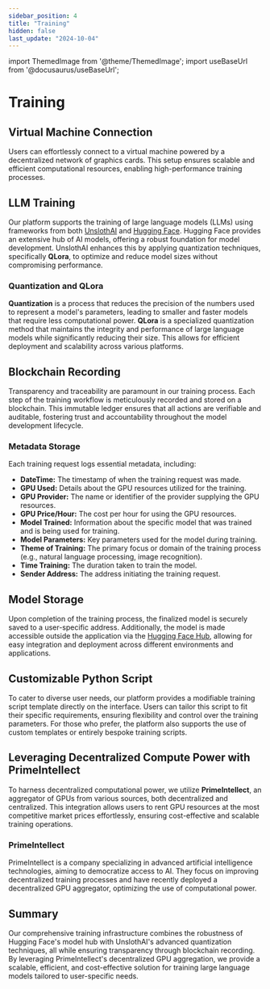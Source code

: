 ```yaml
---
sidebar_position: 4
title: "Training"
hidden: false
last_update: "2024-10-04"
---
```

import ThemedImage from '@theme/ThemedImage';
import useBaseUrl from '@docusaurus/useBaseUrl';

# Training

<center>
<ThemedImage
    alt="Training"
    sources={{
        light: useBaseUrl('/img/training/1.png'),
        dark: useBaseUrl('/img/training/2.png'),
    }}
    style={{width: 600}}
    />
</center>


## Virtual Machine Connection

Users can effortlessly connect to a virtual machine powered by a decentralized network of graphics cards. This setup ensures scalable and efficient computational resources, enabling high-performance training processes.

## LLM Training

Our platform supports the training of large language models (LLMs) using frameworks from both [UnslothAI](https://unsloth.ai) and [Hugging Face](https://huggingface.co). Hugging Face provides an extensive hub of AI models, offering a robust foundation for model development. UnslothAI enhances this by applying quantization techniques, specifically **QLora**, to optimize and reduce model sizes without compromising performance.

### Quantization and QLora

**Quantization** is a process that reduces the precision of the numbers used to represent a model's parameters, leading to smaller and faster models that require less computational power. **QLora** is a specialized quantization method that maintains the integrity and performance of large language models while significantly reducing their size. This allows for efficient deployment and scalability across various platforms.

## Blockchain Recording

Transparency and traceability are paramount in our training process. Each step of the training workflow is meticulously recorded and stored on a blockchain. This immutable ledger ensures that all actions are verifiable and auditable, fostering trust and accountability throughout the model development lifecycle.

### Metadata Storage

Each training request logs essential metadata, including:

- **DateTime:** The timestamp of when the training request was made.
- **GPU Used:** Details about the GPU resources utilized for the training.
- **GPU Provider:** The name or identifier of the provider supplying the GPU resources.
- **GPU Price/Hour:** The cost per hour for using the GPU resources.
- **Model Trained:** Information about the specific model that was trained and is being used for training.
- **Model Parameters:** Key parameters used for the model during training.
- **Theme of Training:** The primary focus or domain of the training process (e.g., natural language processing, image recognition).
- **Time Training:** The duration taken to train the model.
- **Sender Address:** The address initiating the training request.
## Model Storage

Upon completion of the training process, the finalized model is securely saved to a user-specific address. Additionally, the model is made accessible outside the application via the [Hugging Face Hub](https://huggingface.co), allowing for easy integration and deployment across different environments and applications.

## Customizable Python Script

To cater to diverse user needs, our platform provides a modifiable training script template directly on the interface. Users can tailor this script to fit their specific requirements, ensuring flexibility and control over the training parameters. For those who prefer, the platform also supports the use of custom templates or entirely bespoke training scripts.

## Leveraging Decentralized Compute Power with PrimeIntellect

To harness decentralized computational power, we utilize **PrimeIntellect**, an aggregator of GPUs from various sources, both decentralized and centralized. This integration allows users to rent GPU resources at the most competitive market prices effortlessly, ensuring cost-effective and scalable training operations.

### PrimeIntellect

PrimeIntellect is a company specializing in advanced artificial intelligence technologies, aiming to democratize access to AI. They focus on improving decentralized training processes and have recently deployed a decentralized GPU aggregator, optimizing the use of computational power.

## Summary

Our comprehensive training infrastructure combines the robustness of Hugging Face's model hub with UnslothAI's advanced quantization techniques, all while ensuring transparency through blockchain recording. By leveraging PrimeIntellect's decentralized GPU aggregation, we provide a scalable, efficient, and cost-effective solution for training large language models tailored to user-specific needs.

